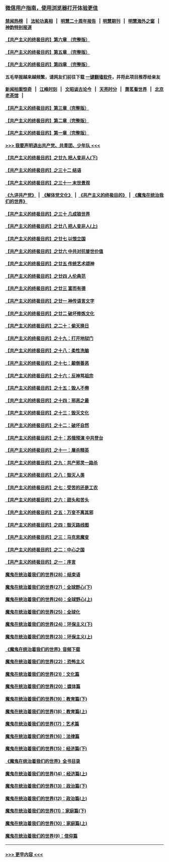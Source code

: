 ### [微信用户指南，使用浏览器打开体验更佳](https://github.com/gfw-breaker/banned-news1/blob/master/indexes/wechat-guide.md?t=0)
#### [禁闻热榜](热点新闻.md?t=0)  &nbsp;&nbsp;|&nbsp;&nbsp; [法轮功真相](https://github.com/gfw-breaker/truth/blob/master/README.md?t=0) &nbsp;&nbsp;|&nbsp;&nbsp; [明慧二十周年报告](https://github.com/gfw-breaker/mh-reports/blob/master/README.md?t=0) &nbsp;&nbsp;|&nbsp;&nbsp;[明慧期刊](https://github.com/gfw-breaker/mh-qikan) &nbsp;&nbsp;|&nbsp;&nbsp; [明慧海外之窗](https://github.com/gfw-breaker/mh-news/blob/master/README.md?t=0) &nbsp;&nbsp;|&nbsp;&nbsp; [神韵特别报道](https://github.com/gfw-breaker/mh-news/blob/master/shenyun.md?t=0)
#### [【共产主义的终极目的】第六章 （完整版）](../pages/nsc422/n11428913.md?t=02052102) 
#### [【共产主义的终极目的】第五章 （完整版）](../pages/nsc422/n11428912.md?t=02052102) 
#### [【共产主义的终极目的】第四章 （完整版）](../pages/nsc422/n11428907.md?t=02052102) 
#### 五毛举报越来越频繁，请网友们前往下载 [一键翻墙软件](https://github.com/gfw-breaker/ssr-accounts)，并将此项目推荐给亲友
#### [新闻拍案惊奇](https://github.com/gfw-breaker/banned-news1/blob/master/pages/link4.md) &nbsp;&nbsp;|&nbsp;&nbsp; [江峰时刻](https://github.com/gfw-breaker/banned-news1/blob/master/pages/link4.md) &nbsp;&nbsp;|&nbsp;&nbsp; [文昭谈古论今](https://github.com/gfw-breaker/banned-news1/blob/master/pages/link4.md) &nbsp;&nbsp;|&nbsp;&nbsp; [天亮时分](https://github.com/gfw-breaker/banned-news1/blob/master/pages/link4.md) &nbsp;&nbsp;|&nbsp;&nbsp; [萧茗看世界](https://github.com/gfw-breaker/banned-news1/blob/master/pages/link4.md) &nbsp;&nbsp;|&nbsp;&nbsp; [北京老茶馆](https://github.com/gfw-breaker/banned-news1/blob/master/pages/link4.md) &nbsp;&nbsp;|&nbsp;&nbsp; 
#### [【共产主义的终极目的】第三章（完整版）](../pages/nsc422/n11428848.md?t=02052102) 
#### [【共产主义的终极目的】第二章（完整版）](../pages/nsc422/n11428831.md?t=02052102) 
#### [【共产主义的终极目的】第一章（完整版）](../pages/nsc422/n11417651.md?t=02052102) 
#### [>>> 我要声明退出共产党、共青团、少年队 <<<](https://github.com/begood0513/goodnews/blob/master/quit/letter.md) 
#### [【共产主义的终极目的】之廿九 把人变非人(下)](../pages/nsc422/n11344140.md?t=02052102) 
#### [【共产主义的终极目的】之三十二 结语](../pages/nsc422/n11360535.md?t=02052102) 
#### [【共产主义的终极目的】之三十一 末世景观](../pages/nsc422/n11351129.md?t=02052102) 
#### [《九评共产党》](https://github.com/begood0513/9ping.md/blob/master/README.md) &nbsp;|&nbsp; [《解体党文化》](../../../../jtdwh.md/blob/master/README.md)  &nbsp;|&nbsp; [《共产主义的终极目的》](../../../../gczydzjmd.md/blob/master/README.md) &nbsp;|&nbsp; [《魔鬼在统治我们的世界》](../../../../mgztzwmdsj.md/blob/master/README.md) 
#### [【共产主义的终极目的】之三十 几成狼世界](../pages/nsc422/n11348280.md?t=02052102) 
#### [【共产主义的终极目的】之廿八 把人变非人(上)](../pages/nsc422/n11340492.md?t=02052102) 
#### [【共产主义的终极目的】之廿七 以恨立国](../pages/nsc422/n11336944.md?t=02052102) 
#### [【共产主义的终极目的】之廿六 中共对抗普世价值](../pages/nsc422/n11324785.md?t=02052102) 
#### [【共产主义的终极目的】之廿五 传统艺术颂神](../pages/nsc422/n11296396.md?t=02052102) 
#### [【共产主义的终极目的】之廿四 人伦典范](../pages/nsc422/n11296397.md?t=02052102) 
#### [【共产主义的终极目的】之廿三 富而有德](../pages/nsc422/n11283598.md?t=02052102) 
#### [【共产主义的终极目的】之廿一 神传语言文字](../pages/nsc422/n11263265.md?t=02052102) 
#### [【共产主义的终极目的】之廿二 破坏修炼文化](../pages/nsc422/n11245728.md?t=02052102) 
#### [【共产主义的终极目的】之二十：偷天换日](../pages/nsc422/n11238846.md?t=02052102) 
#### [【共产主义的终极目的】之十九：打开地狱门](../pages/nsc422/n11206376.md?t=02052102) 
#### [【共产主义的终极目的】之十八：柔性洗脑](../pages/nsc422/n11199994.md?t=02052102) 
#### [【共产主义的终极目的】之十七：颠倒善恶](../pages/nsc422/n11179782.md?t=02052102) 
#### [【共产主义的终极目的】之十六：反神骂祖宗](../pages/nsc422/n11166798.md?t=02052102) 
#### [【共产主义的终极目的】之十五：毁人不倦](../pages/nsc422/n11166792.md?t=02052102) 
#### [【共产主义的终极目的】之十四：邪恶之最](../pages/nsc422/n11150249.md?t=02052102) 
#### [【共产主义的终极目的】之十三：毁灭文化](../pages/nsc422/n11135227.md?t=02052102) 
#### [【共产主义的终极目的】之十二：破坏自然](../pages/nsc422/n11135214.md?t=02052102) 
#### [【共产主义的终极目的】之十：苏俄预演 中共登台](../pages/nsc422/n11118424.md?t=02052102) 
#### [【共产主义的终极目的】之十一：屠杀精英](../pages/nsc422/n11118442.md?t=02052102) 
#### [【共产主义的终极目的】之九：共产邪灵一路杀](../pages/nsc422/n11114139.md?t=02052102) 
#### [【共产主义的终极目的】之八：毁灭人类](../pages/nsc422/n11108503.md?t=02052102) 
#### [【共产主义的终极目的】之七：受苦的还是工农](../pages/nsc422/n11101809.md?t=02052102) 
#### [【共产主义的终极目的】之六：甜头和苦头](../pages/nsc422/n11096971.md?t=02052102) 
#### [【共产主义的终极目的】之五：万变不离其邪](../pages/nsc422/n11091285.md?t=02052102) 
#### [【共产主义的终极目的】之四：毁灭路线图](../pages/nsc422/n11086284.md?t=02052102) 
#### [【共产主义的终极目的】之三：马克思魔变](../pages/nsc422/n11061941.md?t=02052102) 
#### [【共产主义的终极目的】之二：中心之国](../pages/nsc422/n11047728.md?t=02052102) 
#### [【共产主义的终极目的】之一：序言](../pages/nsc422/n11086077.md?t=02052102) 
#### [魔鬼在统治着我们的世界(28)：结束语](../pages/nsc422/n10936246.md?t=02052102) 
#### [魔鬼在统治着我们的世界(27)：全球野心(下)](../pages/nsc422/n10928319.md?t=02052102) 
#### [魔鬼在统治着我们的世界(26)：全球野心(上)](../pages/nsc422/n10900318.md?t=02052102) 
#### [魔鬼在统治着我们的世界(25)：全球化](../pages/nsc422/n10788205.md?t=02052102) 
#### [魔鬼在统治着我们的世界(24)：环保主义(下)](../pages/nsc422/n10695307.md?t=02052102) 
#### [魔鬼在统治着我们的世界(23)：环保主义(上)](../pages/nsc422/n10688613.md?t=02052102) 
#### [《魔鬼在统治着我们的世界》音频下载](../pages/nsc422/n10635553.md?t=02052102) 
#### [魔鬼在统治着我们的世界(22)：恐怖主义](../pages/nsc422/n10614727.md?t=02052102) 
#### [魔鬼在统治着我们的世界(21)：文化篇](../pages/nsc422/n10597706.md?t=02052102) 
#### [魔鬼在统治着我们的世界(20)：媒体篇](../pages/nsc422/n10586579.md?t=02052102) 
#### [魔鬼在统治着我们的世界(19)：教育篇(下)](../pages/nsc422/n10564808.md?t=02052102) 
#### [魔鬼在统治着我们的世界(18)：教育篇(上)](../pages/nsc422/n10526970.md?t=02052102) 
#### [魔鬼在统治着我们的世界(17)：艺术篇](../pages/nsc422/n10499093.md?t=02052102) 
#### [魔鬼在统治着我们的世界(16)：法律篇](../pages/nsc422/n10485969.md?t=02052102) 
#### [魔鬼在统治着我们的世界(15)：经济篇(下)](../pages/nsc422/n10469975.md?t=02052102) 
#### [《魔鬼在统治着我们的世界》全书目录](../pages/nsc422/n10464261.md?t=02052102) 
#### [魔鬼在统治着我们的世界(14)：经济篇(上)](../pages/nsc422/n10457370.md?t=02052102) 
#### [魔鬼在统治着我们的世界(13)：政治篇(下)](../pages/nsc422/n10448270.md?t=02052102) 
#### [魔鬼在统治着我们的世界(12)：政治篇(上)](../pages/nsc422/n10444576.md?t=02052102) 
#### [魔鬼在统治着我们的世界(11)：家庭篇(下)](../pages/nsc422/n10440961.md?t=02052102) 
#### [魔鬼在统治着我们的世界(10)：家庭篇(上)](../pages/nsc422/n10435448.md?t=02052102) 
#### [魔鬼在统治着我们的世界(9)：信仰篇](../pages/nsc422/n10432159.md?t=02052102) 

----
#### [ >>> 更早内容 <<< ](../indexes/nsc422-earlier.md)
